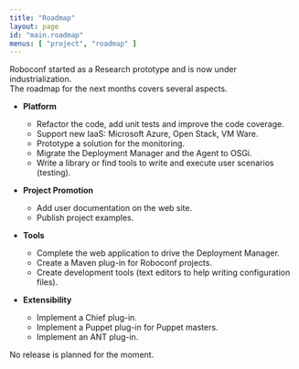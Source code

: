 ```yaml
---
title: "Roadmap"
layout: page
id: "main.roadmap"
menus: [ "project", "roadmap" ]
---
```


Roboconf started as a Research prototype and is now under industrialization.  
The roadmap for the next months covers several aspects.

* **Platform**

    * Refactor the code, add unit tests and improve the code coverage.
    * Support new IaaS: Microsoft Azure, Open Stack, VM Ware.
    * Prototype a solution for the monitoring.
    * Migrate the Deployment Manager and the Agent to OSGi.
    * Write a library or find tools to write and execute user scenarios (testing). 

* **Project Promotion**

    * Add user documentation on the web site.
    * Publish project examples.

* **Tools**

    * Complete the web application to drive the Deployment Manager.
    * Create a Maven plug-in for Roboconf projects.
    * Create development tools (text editors to help writing configuration files).

* **Extensibility**

    * Implement a Chief plug-in.
    * Implement a Puppet plug-in for Puppet masters.
    * Implement an ANT plug-in.

No release is planned for the moment.
